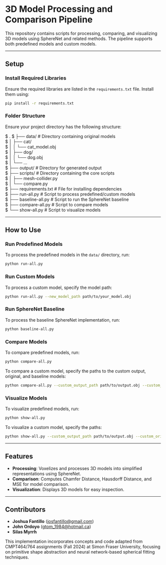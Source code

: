 # 3D Model Processing and Comparison Pipeline

This repository contains scripts for processing, comparing, and visualizing 3D models using SphereNet and related methods. The pipeline supports both predefined models and custom models.

---

## **Setup**

### **Install Required Libraries**
Ensure the required libraries are listed in the `requirements.txt` file. Install them using:

```bash
pip install -r requirements.txt
```

### **Folder Structure**
Ensure your project directory has the following structure:

$ .
$ ├── data/                 # Directory containing original models  
$ │   ├── cat/  
$ │   │   └── cat_model.obj  
$ │   ├── dog/  
$ │   │   └── dog.obj  
$ │   └── ...  
$ ├── output/               # Directory for generated output  
$ ├── scripts/              # Directory containing the core scripts  
$ │   ├── mesh-collider.py  
$ │   └── compare.py  
$ ├── requirements.txt      # File for installing dependencies  
$ ├── run-all.py            # Script to process predefined/custom models  
$ ├── baseline-all.py       # Script to run the SphereNet baseline  
$ ├── compare-all.py        # Script to compare models  
$ └── show-all.py           # Script to visualize models  

---

## **How to Use**

### **Run Predefined Models**
To process the predefined models in the `data/` directory, run:
```bash
python run-all.py
```
### **Run Custom Models**
To process a custom model, specify the model path:
```bash
python run-all.py --new_model_path path/to/your_model.obj
```
### **Run SphereNet Baseline**
To process the baseline SphereNet implementation, run:
```bash
python baseline-all.py
```
### **Compare Models**
To compare predefined models, run:
```bash
python compare-all.py
```
To compare a custom model, specify the paths to the custom output, original, and baseline models:
```bash
python compare-all.py --custom_output_path path/to/output.obj --custom_original_path path/to/original.obj --custom_baseline_path path/to/baseline.obj
```
### **Visualize Models**
To visualize predefined models, run:
```bash
python show-all.py
```
To visualize a custom model, specify the paths:
```bash
python show-all.py --custom_output_path path/to/output.obj --custom_original_path path/to/original.obj --custom_baseline_path path/to/baseline.obj
```
---

## **Features**

- **Processing**: Voxelizes and processes 3D models into simplified representations using SphereNet.  
- **Comparison**: Computes Chamfer Distance, Hausdorff Distance, and MSE for model comparison.  
- **Visualization**: Displays 3D models for easy inspection.

---

## **Contributors**

- **Joshua Fantillo**  (josfantillo@gmail.com)
- **John Ordoyo**  (gtom_1984@hotmail.ca)
- **Silas Myrrh**  

This implementation incorporates concepts and code adapted from CMPT464/764 assignments (Fall 2024) at Simon Fraser University, focusing on primitive shape abstraction and neural network-based spherical fitting techniques.
